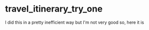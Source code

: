 # travel_itinerary_try_one
I did this in a pretty inefficient way but I'm not very good so, here it is
